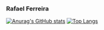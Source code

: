 ### Rafael Ferreira

[![Anurag's GitHub stats](https://github-readme-stats.vercel.app/api?username=rafaeIferreira&theme=dark&title_color=0f88bf)](https://github.com/rafaeIferreira/github-readme-stats) [![Top Langs](https://github-readme-stats.vercel.app/api/top-langs/?username=rafaeIferreira&theme=dark&title_color=0f88bf)](https://github.com/rafaeIferreira/github-readme-stats)
